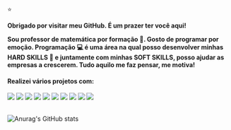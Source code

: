 ⭐



<strong> Obrigado por visitar meu GitHub. É um prazer ter você aqui!</strong>

<strong> Sou professor de matemática por formação :triangular_ruler:. Gosto de programar por emoção. Programação 💻 é uma área na qual posso desenvolver minhas HARD SKILLS 🐘 e juntamente com  minhas SOFT SKILLS, posso ajudar as empresas a crescerem. Tudo aquilo me faz pensar, me motiva! </strong>


<h4> Realizei vários projetos com: </h4>
<div display: grid;>
<img src="https://img.shields.io/badge/HTML-239120?style=for-the-badge&logo=html5&logoColor=white">
<img src="https://img.shields.io/badge/CSS-239120?&style=for-the-badge&logo=css3&logoColor=white" >
<img src="https://img.shields.io/badge/JavaScript-F7DF1E?style=for-the-badge&logo=javascript&logoColor=black">
<img src="https://img.shields.io/badge/Bootstrap-563D7C?style=for-the-badge&logo=bootstrap&logoColor=white" >
<img src="https://img.shields.io/badge/React-20232A?style=for-the-badge&logo=react&logoColor=61DAFB">
<img src="https://img.shields.io/badge/Node.js-43853D?style=for-the-badge&logo=node.js&logoColor=white">
<img = src="https://img.shields.io/badge/Express.js-404D59?style=for-the-badge">
<img src="https://img.shields.io/badge/PHP-777BB4?style=for-the-badge&logo=php&logoColor=white">
<img src="https://img.shields.io/badge/Java-ED8B00?style=for-the-badge&logo=openjdk&logoColor=whitehttps://img.shields.io/badge/MySQL-00000F?style=for-the-badge&logo=mysql&logoColor=white">
<img src="https://img.shields.io/badge/MySQL-00000F?style=for-the-badge&logo=mysql&logoColor=white">
</div>
<br>

![Anurag's GitHub stats](https://github-readme-stats.vercel.app/api?username=anuraghazra&show_icons=true&theme=radical)
